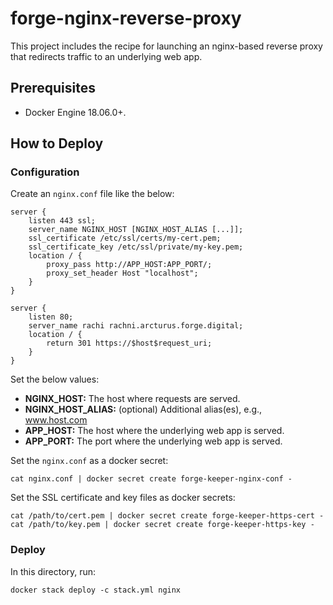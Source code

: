 # forge-nginx-reverse-proxy

This project includes the recipe for launching an nginx-based reverse proxy
that redirects traffic to an underlying web app.

## Prerequisites

* Docker Engine 18.06.0+.

## How to Deploy

### Configuration

Create an `nginx.conf` file like the below:

```
server {
    listen 443 ssl;
    server_name NGINX_HOST [NGINX_HOST_ALIAS [...]];
    ssl_certificate /etc/ssl/certs/my-cert.pem;
    ssl_certificate_key /etc/ssl/private/my-key.pem;
    location / {
        proxy_pass http://APP_HOST:APP_PORT/;
        proxy_set_header Host "localhost";
    }
}

server {
    listen 80;
    server_name rachi rachni.arcturus.forge.digital;
    location / {
        return 301 https://$host$request_uri;
    }
}
```

Set the below values:
* **NGINX_HOST:** The host where requests are served.
* **NGINX_HOST_ALIAS:** (optional) Additional alias(es), e.g., www.host.com
* **APP_HOST:** The host where the underlying web app is served.
* **APP_PORT:** The port where the underlying web app is served.

Set the `nginx.conf` as a docker secret:

```
cat nginx.conf | docker secret create forge-keeper-nginx-conf -
```

Set the SSL certificate and key files as docker secrets:

```
cat /path/to/cert.pem | docker secret create forge-keeper-https-cert -
cat /path/to/key.pem | docker secret create forge-keeper-https-key -
```

### Deploy

In this directory, run:

```
docker stack deploy -c stack.yml nginx
```
